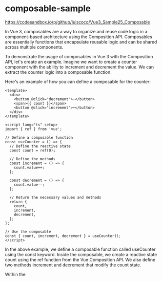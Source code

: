 # composable-sample

https://codesandbox.io/p/github/luiscoco/Vue3_Sample25_Composable

In Vue 3, composables are a way to organize and reuse code logic in a component-based architecture using the Composition API. Composables are essentially functions that encapsulate reusable logic and can be shared across multiple components.

To demonstrate the usage of composables in Vue 3 with the Composition API, let's create an example. Imagine we want to create a counter component with the ability to increment and decrement the value. We can extract the counter logic into a composable function.

Here's an example of how you can define a composable for the counter:

```vue
<template>
  <div>
    <button @click="decrement">-</button>
    <span>{{ count }}</span>
    <button @click="increment">+</button>
  </div>
</template>

<script lang="ts" setup>
import { ref } from 'vue';

// Define a composable function
const useCounter = () => {
  // Define the reactive state
  const count = ref(0);

  // Define the methods
  const increment = () => {
    count.value++;
  };

  const decrement = () => {
    count.value--;
  };

  // Return the necessary values and methods
  return {
    count,
    increment,
    decrement,
  };
};

// Use the composable
const { count, increment, decrement } = useCounter();
</script>
```

In the above example, we define a composable function called useCounter using the const keyword. Inside the composable, we create a reactive state count using the ref function from the Vue Composition API. We also define two methods increment and decrement that modify the count state.

Within the <script lang="ts" setup> block, we import ref from the Vue Composition API and call the useCounter composable. By invoking the composable function, we destructure and assign the returned values and methods to the variables count, increment, and decrement.

Finally, we use these variables in the template section to display the count value and attach the appropriate event handlers to the buttons.

With this approach, the counter logic is encapsulated within the composable, making it reusable across different components. You can easily use the useCounter composable in other components by calling it and accessing the returned values and methods.

## Project setup
```
npm install
```

### Compiles and hot-reloads for development
```
npm run serve
```

### Compiles and minifies for production
```
npm run build
```

### Lints and fixes files
```
npm run lint
```

### Customize configuration
See [Configuration Reference](https://cli.vuejs.org/config/).
